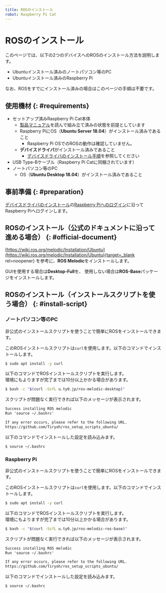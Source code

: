 ```yaml
---
title: ROSのインストール
robot: Raspberry Pi Cat
---
```


# ROSのインストール

このページでは、以下の2つのデバイスへのROSのインストール方法を説明します。

* Ubuntuインストール済みのノートパソコン等のPC
* Ubuntuインストール済みのRaspberry Pi

なお、ROSをすでにインストール済みの場合はこのページの手順は不要です。

## 使用機材 {: #requirements}

* セットアップ済みRaspberry Pi Cat本体
    * [製品マニュアル](https://rt-net.jp/products/raspberry-pi-cat/#downloads)を読んで組み立て済みの状態を前提としています
    * Raspberry PiにOS（**Ubuntu Server 18.04**）がインストール済みであること
        * Raspberry Pi OSでのROSの動作は確認していません。
    * **デバイスドライバ**がインストール済みであること
        * [デバイスドライバのインストール手順](../driver/install.md)を参照してください
* USB Type-Bケーブル（Raspberry Pi Catに同梱されています）
* ノートパソコン等のPC
    * OS（**Ubuntu Desktop 18.04**）がインストール済みであること

## 事前準備 {: #preparation}

[デバイスドライバのインストール](./install.md)の[Raspberry Piへのログイン](./install.md#raspberry-pi-login)に沿ってRaspberry Piへログインします。

## ROSのインストール（公式のドキュメントに沿って進める場合） {: #official-document}


[https://wiki.ros.org/melodic/Installation/Ubuntu](https://wiki.ros.org/melodic/Installation/Ubuntu){target=_blank rel=noopener}
を参考に、**ROS Melodic**をインストールします。

GUIを使用する場合は**Desktop-Full**を、 使用しない場合は**ROS-Base**パッケージをインストールします。

## ROSのインストール（インストールスクリプトを使う場合） {: #install-script}

### ノートパソコン等のPC

非公式のインストールスクリプトを使うことで簡単にROSをインストールできます。

このROSインストールスクリプトは`curl`を使用します。以下のコマンドでインストールします。

```sh
$ sudo apt install -y curl
```

以下のコマンドでROSインストールスクリプトを実行します。  
環境にもよりますが完了までは10分以上かかる場合があります。

```sh
$ bash -c "$(curl -SsfL u.ty0.jp/ros-melodic-desktop)"
```

スクリプトが問題なく実行できれば以下のメッセージが表示されます。

```txt
Success installing ROS melodic
Run 'source ~/.bashrc'

If any error occurs, please refer to the following URL.
https://github.com/Tiryoh/ros_setup_scripts_ubuntu/
```

以下のコマンドでインストールした設定を読み込みます。

```sh
$ source ~/.bashrc
```

### Raspberry Pi

非公式のインストールスクリプトを使うことで簡単にROSをインストールできます。

このROSインストールスクリプトは`curl`を使用します。以下のコマンドでインストールします。

```sh
$ sudo apt install -y curl
```

以下のコマンドでROSインストールスクリプトを実行します。  
環境にもよりますが完了までは10分以上かかる場合があります。

```sh
$ bash -c "$(curl -SsfL u.ty0.jp/ros-melodic-ros-base)"
```

スクリプトが問題なく実行できれば以下のメッセージが表示されます。

```txt
Success installing ROS melodic
Run 'source ~/.bashrc'

If any error occurs, please refer to the following URL.
https://github.com/Tiryoh/ros_setup_scripts_ubuntu/
```

以下のコマンドでインストールした設定を読み込みます。

```sh
$ source ~/.bashrc
```